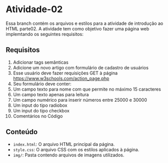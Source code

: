 # Atividade-02

Essa branch contém os arquivos e estilos para a atividade de introdução ao HTML parte02. A atividade tem como objetivo fazer uma página web implemtando os seguintes requisitos:

## Requisitos

1. Adicionar tags semânticas
2. Adicione um novo artigo com formulário de cadastro de usuários
3. Esse usuário deve fazer requisições GET à página https://www.w3schools.com/action_page.php
4. Seu formulário deve conter:
5. Um campo texto para nome com que permite no máximo 15 caracteres
6. Um campo texto apenas para leitura
7. Um campo numérico para inserir números entre 25000 e 30000
8. Um input do tipo radiobox
9. Um input do tipo checkbox
10. Comentários no Código

## Conteúdo

- `index.html`: O arquivo HTML principal da página.
- `style.css`: O arquivo CSS com os estilos aplicados à página.
- `img/`: Pasta contendo arquivos de imagens utilizados.
